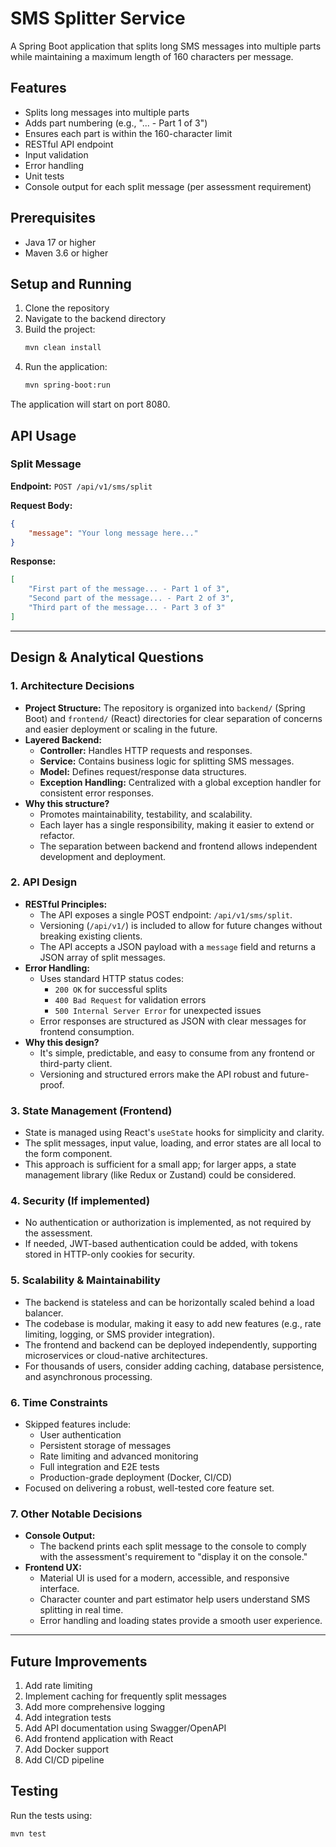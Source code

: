 # SMS Splitter Service

A Spring Boot application that splits long SMS messages into multiple parts while maintaining a maximum length of 160 characters per message.

## Features

- Splits long messages into multiple parts
- Adds part numbering (e.g., "... - Part 1 of 3")
- Ensures each part is within the 160-character limit
- RESTful API endpoint
- Input validation
- Error handling
- Unit tests
- Console output for each split message (per assessment requirement)

## Prerequisites

- Java 17 or higher
- Maven 3.6 or higher

## Setup and Running

1. Clone the repository
2. Navigate to the backend directory
3. Build the project:
   ```bash
   mvn clean install
   ```
4. Run the application:
   ```bash
   mvn spring-boot:run
   ```

The application will start on port 8080.

## API Usage

### Split Message

**Endpoint:** `POST /api/v1/sms/split`

**Request Body:**
```json
{
    "message": "Your long message here..."
}
```

**Response:**
```json
[
    "First part of the message... - Part 1 of 3",
    "Second part of the message... - Part 2 of 3",
    "Third part of the message... - Part 3 of 3"
]
```

---

## Design & Analytical Questions

### 1. Architecture Decisions
- **Project Structure:** The repository is organized into `backend/` (Spring Boot) and `frontend/` (React) directories for clear separation of concerns and easier deployment or scaling in the future.
- **Layered Backend:**
  - **Controller:** Handles HTTP requests and responses.
  - **Service:** Contains business logic for splitting SMS messages.
  - **Model:** Defines request/response data structures.
  - **Exception Handling:** Centralized with a global exception handler for consistent error responses.
- **Why this structure?**
  - Promotes maintainability, testability, and scalability.
  - Each layer has a single responsibility, making it easier to extend or refactor.
  - The separation between backend and frontend allows independent development and deployment.

### 2. API Design
- **RESTful Principles:**
  - The API exposes a single POST endpoint: `/api/v1/sms/split`.
  - Versioning (`/api/v1/`) is included to allow for future changes without breaking existing clients.
  - The API accepts a JSON payload with a `message` field and returns a JSON array of split messages.
- **Error Handling:**
  - Uses standard HTTP status codes:
    - `200 OK` for successful splits
    - `400 Bad Request` for validation errors
    - `500 Internal Server Error` for unexpected issues
  - Error responses are structured as JSON with clear messages for frontend consumption.
- **Why this design?**
  - It's simple, predictable, and easy to consume from any frontend or third-party client.
  - Versioning and structured errors make the API robust and future-proof.

### 3. State Management (Frontend)
- State is managed using React's `useState` hooks for simplicity and clarity.
- The split messages, input value, loading, and error states are all local to the form component.
- This approach is sufficient for a small app; for larger apps, a state management library (like Redux or Zustand) could be considered.

### 4. Security (If implemented)
- No authentication or authorization is implemented, as not required by the assessment.
- If needed, JWT-based authentication could be added, with tokens stored in HTTP-only cookies for security.

### 5. Scalability & Maintainability
- The backend is stateless and can be horizontally scaled behind a load balancer.
- The codebase is modular, making it easy to add new features (e.g., rate limiting, logging, or SMS provider integration).
- The frontend and backend can be deployed independently, supporting microservices or cloud-native architectures.
- For thousands of users, consider adding caching, database persistence, and asynchronous processing.

### 6. Time Constraints
- Skipped features include:
  - User authentication
  - Persistent storage of messages
  - Rate limiting and advanced monitoring
  - Full integration and E2E tests
  - Production-grade deployment (Docker, CI/CD)
- Focused on delivering a robust, well-tested core feature set.

### 7. Other Notable Decisions
- **Console Output:**
  - The backend prints each split message to the console to comply with the assessment's requirement to "display it on the console."
- **Frontend UX:**
  - Material UI is used for a modern, accessible, and responsive interface.
  - Character counter and part estimator help users understand SMS splitting in real time.
  - Error handling and loading states provide a smooth user experience.

---

## Future Improvements

1. Add rate limiting
2. Implement caching for frequently split messages
3. Add more comprehensive logging
4. Add integration tests
5. Add API documentation using Swagger/OpenAPI
6. Add frontend application with React
7. Add Docker support
8. Add CI/CD pipeline

## Testing

Run the tests using:
```bash
mvn test
``` 